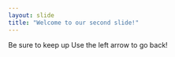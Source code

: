 ```yaml
---
layout: slide
title: "Welcome to our second slide!"
---
```

Be sure to keep up
Use the left arrow to go back!
